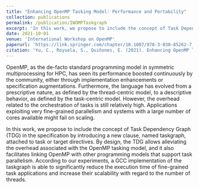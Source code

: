 ```yaml
---
title: "Enhancing OpenMP Tasking Model: Performance and Portability"
collection: publications
permalink: /publication/IWOMPTaskgraph
excerpt: 'In this work, we propose to include the concept of Task DependencyGraph (TDG) in the specification by introducing a new clause, namely taskgraph.'
date: 2021-10-01
venue: 'International Workshop on OpenMP'
paperurl: 'https://link.springer.com/chapter/10.1007/978-3-030-85262-7_3'
citation: 'Yu, C., Royuela, S., Quiñones, E. (2021). Enhancing OpenMP Tasking Model: Performance and Portability. In: McIntosh-Smith, S., de Supinski, B.R., Klinkenberg, J. (eds) OpenMP: Enabling Massive Node-Level Parallelism. IWOMP 2021. Lecture Notes in Computer Science(), vol 12870. Springer, Cham. https://doi.org/10.1007/978-3-030-85262-7_3'
---
```


OpenMP, as the de-facto standard programming model in symmetric multiprocessing for HPC, has seen its performance boosted continuously by the community, either through implementation enhancements or specification augmentations. Furthermore, the language has evolved from a prescriptive nature, as defined by the thread-centric model, to a descriptive behavior, as defined by the task-centric model. However, the overhead related to the orchestration of tasks is still relatively high. Applications exploiting very fine-grained parallelism and systems with a large number of cores available might fail on scaling.

In this work, we propose to include the concept of Task Dependency Graph (TDG) in the specification by introducing a new clause, named taskgraph, attached to task or target directives. By design, the TDG allows alleviating the overhead associated with the OpenMP tasking model, and it also facilitates linking OpenMP with other programming models that support task parallelism. According to our experiments, a GCC implementation of the taskgraph is able to significantly reduce the execution time of fine-grained task applications and increase their scalability with regard to the number of threads.